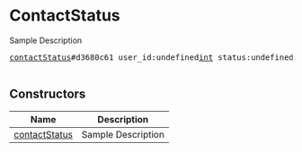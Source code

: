 # ContactStatus

Sample Description

<pre>
<a href="../constructor/contactStatus">contactStatus</a>#d3680c61 user_id:undefined<a href="../type/int.md">int</a> status:undefined<a href="../type/UserStatus.md">UserStatus</a> = undefined<a href="../type/ContactStatus.md">ContactStatus</a>;

</pre>

## Constructors

| Name | Description |
|------|-------------|
| [contactStatus](../constructor/contactStatus.md) | Sample Description |

